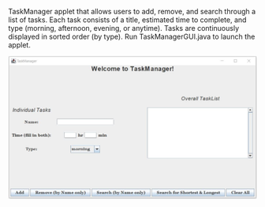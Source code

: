 TaskManager applet that allows users to add, remove, and search through a list of tasks. 
Each task consists of a title, estimated time to complete, and type (morning, afternoon, evening, or anytime). 
Tasks are continuously displayed in sorted order (by type).
Run TaskManagerGUI.java to launch the applet.

![](/TaskManager/Screenshot.JPG)
